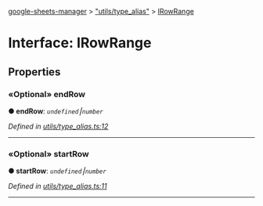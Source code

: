 [google-sheets-manager](../README.md) > ["utils/type_alias"](../modules/_utils_type_alias_.md) > [IRowRange](../interfaces/_utils_type_alias_.irowrange.md)



# Interface: IRowRange


## Properties
<a id="endrow"></a>

### «Optional» endRow

**●  endRow**:  *`undefined`⎮`number`* 

*Defined in [utils/type_alias.ts:12](https://github.com/AbdelrahmanRamadan/google-sheets-manager/blob/7221d95/src/utils/type_alias.ts#L12)*





___

<a id="startrow"></a>

### «Optional» startRow

**●  startRow**:  *`undefined`⎮`number`* 

*Defined in [utils/type_alias.ts:11](https://github.com/AbdelrahmanRamadan/google-sheets-manager/blob/7221d95/src/utils/type_alias.ts#L11)*





___


